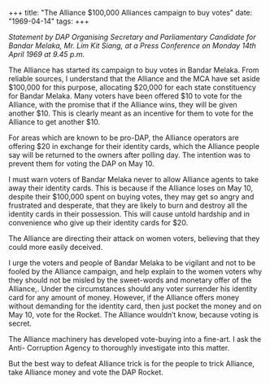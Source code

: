 +++ 
title: "The Alliance $100,000 Alliances campaign to buy votes"
date: "1969-04-14"
tags:
+++

_Statement by DAP Organising Secretary and Parliamentary Candidate for Bandar Melaka, Mr. Lim Kit Siang, at a Press Conference on Monday 14th April 1969 at 9.45 p.m._

The Alliance has started its campaign to buy votes in Bandar Melaka. From reliable sources, I understand that the Alliance and the MCA have set aside $100,000 for this purpose, allocating $20,000 for each state constituency for Bandar Melaka.
Many voters have been offered $10 to vote for the Alliance, with the promise that if the Alliance wins, they will be given another $10. This is clearly meant as an incentive for them to vote for the Alliance to get another $10.

For areas which are known to be pro-DAP, the Alliance operators are offering $20 in exchange for their identity cards, which the Alliance people say will be returned to the owners after polling day. The intention was to prevent them for voting the DAP on May 10.

I must warn voters of Bandar Melaka never to allow Alliance agents to take away their identity cards. This is because if the Alliance loses on May 10, despite their $100,000 spent on buying votes, they may get so angry and frustrated and desperate, that they are likely to burn and destroy all the identity cards in their possession. This will cause untold hardship and in convenience who give up their identity cards for $20.

The Alliance are directing their attack on women voters, believing that they could more easily deceived.</u>

I urge the voters and people of Bandar Melaka to be vigilant and not to be fooled by the Alliance campaign, and help explain to the women voters why they should not be misled by the sweet-words and monetary offer of the Alliance,.
Under the circumstances should any voter surrender his identity card for any amount of money. However, if the Alliance offers money without demanding for the identity card, then just pocket the money and on May 10, vote for the Rocket. The Alliance wouldn’t know, because voting is secret.

The Alliance machinery has developed vote-buying into a fine-art. I ask the Anti- Corruption Agency to thoroughly investigate into this matter. 

But the best way to defeat Alliance trick is for the people to trick Alliance, take Alliance money and vote the DAP Rocket.
 
